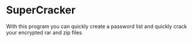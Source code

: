# SuperCracker
 With this program you can quickly create a password list and quickly crack your encrypted rar and zip files
